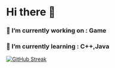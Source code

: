 # Hi there 👋



### 🔭 I’m currently working on : Game
### 🌱 I’m currently learning : C++,Java



[![GitHub Streak](https://github-readme-streak-stats.herokuapp.com?user=undef1ned7&theme=transparent&hide_border=true&date_format=M%20j%5B%2C%20Y%5D)](https://git.io/streak-stats)

